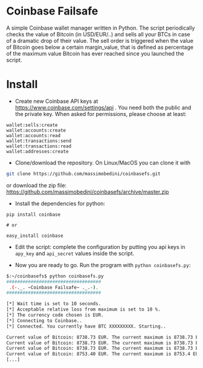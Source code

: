 # Coinbase Failsafe
A simple Coinbase wallet manager written in Python.
The script periodically checks the value of Bitcoin (in USD/EUR/..) and sells all your BTCs in case of a dramatic drop of their value. The sell order is triggered when the value of Bitcoin goes below a certain margin_value, that is defined as percentage of the maximum value Bitcoin has ever reached since you launched the script.

# Install
- Create new Coinbase API keys at https://www.coinbase.com/settings/api . You need both the public and the private key. When asked for permissions, please choose at least: 
```
wallet:sells:create
wallet:accounts:create
wallet:accounts:read
wallet:transactions:send
wallet:transactions:read
wallet:addresses:create
```

- Clone/download the repository. On Linux/MacOS you can clone it with
```bash
git clone https://github.com/massimobedini/coinbasefs.git
```
  or download the zip file: https://github.com/massimobedini/coinbasefs/archive/master.zip

- Install the dependencies for python:
```
pip install coinbase

# or

easy_install coinbase
```

- Edit the script: complete the configuration by putting you api keys in `apy_key` and `api_secret` values inside the script.

- Now you are ready to go. Run the program with `python coinbasefs.py`:
```bash
$:~/coinbasefs$ python coinbasefs.py
###################################
 .(-._. ~Coinbase Failsafe~ ._.-). 
###################################

[*] Wait time is set to 10 seconds.
[*] Acceptable relative loss from maximum is set to 10 %.
[*] The currency code chosen is EUR.
[*] Connecting to Coinbase..
[*] Connected. You currently have BTC XXXXXXXXX. Starting..

Current value of Bitcoin: 8738.73 EUR. The current maximum is 8738.73 EUR and the SELL value is currently set to 7864.86 EUR.
Current value of Bitcoin: 8738.73 EUR. The current maximum is 8738.73 EUR and the SELL value is currently set to 7864.86 EUR.
Current value of Bitcoin: 8738.73 EUR. The current maximum is 8738.73 EUR and the SELL value is currently set to 7864.86 EUR.
Current value of Bitcoin: 8753.40 EUR. The current maximum is 8753.4 EUR and the SELL value is currently set to 7878.06 EUR.
[...]
```
